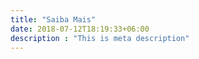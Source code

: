 ```yaml
---
title: "Saiba Mais"
date: 2018-07-12T18:19:33+06:00
description : "This is meta description"
---
```



